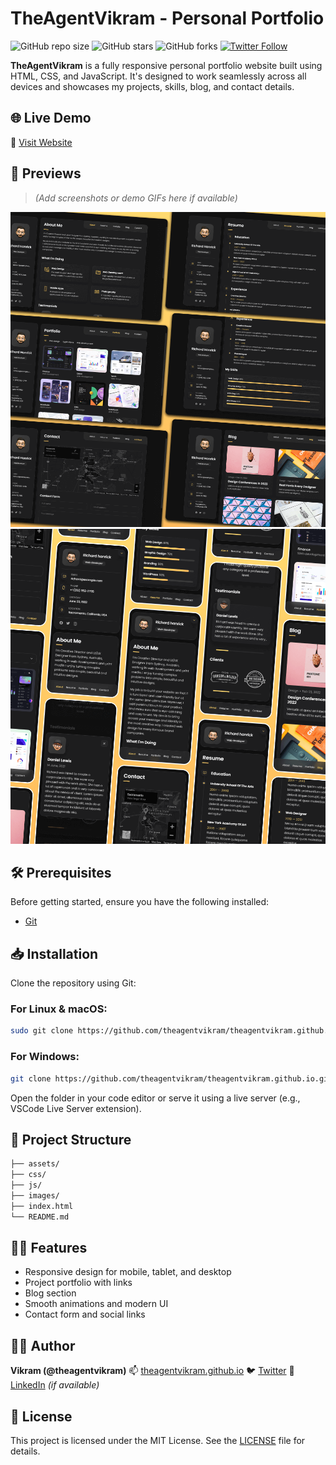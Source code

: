 

# TheAgentVikram - Personal Portfolio

![GitHub repo size](https://img.shields.io/github/repo-size/theagentvikram/theagentvikram.github.io)
![GitHub stars](https://img.shields.io/github/stars/theagentvikram/theagentvikram.github.io?style=social)
![GitHub forks](https://img.shields.io/github/forks/theagentvikram/theagentvikram.github.io?style=social)
[![Twitter Follow](https://img.shields.io/twitter/follow/theagentvikram?style=social)](https://twitter.com/intent/follow?screen_name=theagentvikram)

**TheAgentVikram** is a fully responsive personal portfolio website built using HTML, CSS, and JavaScript. It's designed to work seamlessly across all devices and showcases my projects, skills, blog, and contact details.

## 🌐 Live Demo

🔗 [Visit Website](https://theagentvikram.github.io)

## 📸 Previews

> _(Add screenshots or demo GIFs here if available)_

![Desktop Demo](./website-demo-image/desktop.png "Desktop View")
![Mobile Demo](./website-demo-image/mobile.png "Mobile View")

## 🛠️ Prerequisites

Before getting started, ensure you have the following installed:

- [Git](https://git-scm.com/downloads)

## 📥 Installation

Clone the repository using Git:

### For Linux & macOS:
```bash
sudo git clone https://github.com/theagentvikram/theagentvikram.github.io.git
````

### For Windows:

```bash
git clone https://github.com/theagentvikram/theagentvikram.github.io.git
```

Open the folder in your code editor or serve it using a live server (e.g., VSCode Live Server extension).

## 📁 Project Structure

```bash
├── assets/
├── css/
├── js/
├── images/
├── index.html
└── README.md
```

## 🧑‍💻 Features

* Responsive design for mobile, tablet, and desktop
* Project portfolio with links
* Blog section
* Smooth animations and modern UI
* Contact form and social links

## 🧑‍💼 Author

**Vikram (@theagentvikram)**
📫 [theagentvikram.github.io](https://theagentvikram.github.io)
🐦 [Twitter](https://twitter.com/theagentvikram)
💼 [LinkedIn](https://www.linkedin.com/in/theagentvikram) *(if available)*

## 📜 License

This project is licensed under the MIT License. See the [LICENSE](./LICENSE) file for details.

